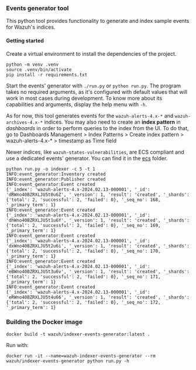 ### Events generator tool

This python tool provides functionality to generate and index sample events for Wazuh's indices.

#### Getting started

Create a virtual environment to install the dependencies of the project.

```console
python -m venv .venv
source .venv/bin/activate
pip install -r requirements.txt
```

Start the events' generator with `./run.py` or `python run.py`. The program takes no required
arguments, as it's configured with default values that will work in most cases during development.
To know more about its capabilities and arguments, display the help menu with `-h`.

As for now, this tool generates events for the `wazuh-alerts-4.x-*` and `wazuh-archives-4.x-*` indices.
You may also need to create an **index pattern** in _dashboards_ in order to perform
queries to the index from the UI. To do that, go to Dashboards Management > Index Patterns > Create index pattern > wazuh-alerts-4.x-* > timestamp as Time field

Newer indices, like `wazuh-states-vulnerabilities`, are ECS compliant and use a dedicated events' generator.
You can find it in the [ecs](../../../ecs/) folder.


```console
python run.py -o indexer -c 5 -t 1
INFO:event_generator:Inventory created
INFO:event_generator:Publisher created
INFO:event_generator:Event created
{'_index': 'wazuh-alerts-4.x-2024.02.13-000001', '_id': 'dRWno40BZRXLJU5t0u6Z', '_version': 1, 'result': 'created', '_shards': {'total': 2, 'successful': 2, 'failed': 0}, '_seq_no': 168, '_primary_term': 1}
INFO:event_generator:Event created
{'_index': 'wazuh-alerts-4.x-2024.02.13-000001', '_id': 'dhWno40BZRXLJU5t1u6Y', '_version': 1, 'result': 'created', '_shards': {'total': 2, 'successful': 2, 'failed': 0}, '_seq_no': 169, '_primary_term': 1}
INFO:event_generator:Event created
{'_index': 'wazuh-alerts-4.x-2024.02.13-000001', '_id': 'dxWno40BZRXLJU5t2u6i', '_version': 1, 'result': 'created', '_shards': {'total': 2, 'successful': 2, 'failed': 0}, '_seq_no': 170, '_primary_term': 1}
INFO:event_generator:Event created
{'_index': 'wazuh-alerts-4.x-2024.02.13-000001', '_id': 'eBWno40BZRXLJU5t3u6v', '_version': 1, 'result': 'created', '_shards': {'total': 2, 'successful': 2, 'failed': 0}, '_seq_no': 171, '_primary_term': 1}
INFO:event_generator:Event created
{'_index': 'wazuh-alerts-4.x-2024.02.13-000001', '_id': 'eRWno40BZRXLJU5t4u66', '_version': 1, 'result': 'created', '_shards': {'total': 2, 'successful': 2, 'failed': 0}, '_seq_no': 172, '_primary_term': 1}
```

### Building the Docker image

```console
docker build -t wazuh/indexer-events-generator:latest .
```

Run with: 
```console
docker run -it --name=wazuh-indexer-events-generator --rm wazuh/indexer-events-generator python run.py -h
```